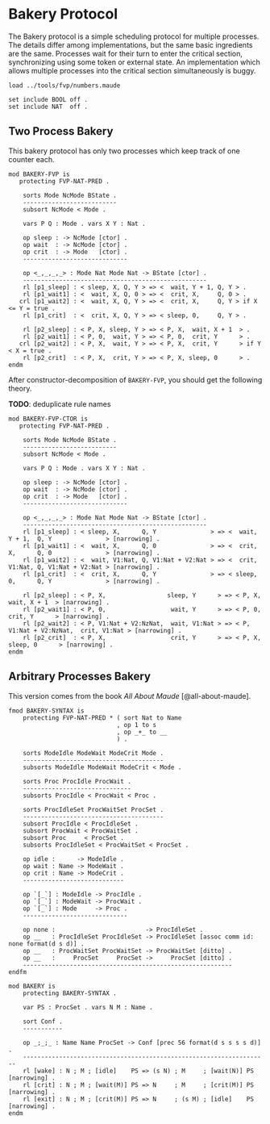 Bakery Protocol
===============

The Bakery protocol is a simple scheduling protocol for multiple processes.
The details differ among implementations, but the same basic ingredients are the same.
Processes wait for their turn to enter the critical section, synchronizing using some token or external state.
An implementation which allows multiple processes into the critical section simultaneously is buggy.

```maude
load ../tools/fvp/numbers.maude

set include BOOL off .
set include NAT  off .
```

Two Process Bakery
------------------

This bakery protocol has only two processes which keep track of one counter each.

```maude
mod BAKERY-FVP is
   protecting FVP-NAT-PRED .

    sorts Mode NcMode BState .
    --------------------------
    subsort NcMode < Mode .

    vars P Q : Mode . vars X Y : Nat .

    op sleep : -> NcMode [ctor] .
    op wait  : -> NcMode [ctor] .
    op crit  : -> Mode   [ctor] .
    -----------------------------

    op <_,_,_,_> : Mode Nat Mode Nat -> BState [ctor] .
    ---------------------------------------------------
    rl [p1_sleep] : < sleep, X, Q, Y > => <  wait, Y + 1, Q, Y > .
    rl [p1_wait1] : <  wait, X, Q, 0 > => <  crit, X,     Q, 0 > .
   crl [p1_wait2] : <  wait, X, Q, Y > => <  crit, X,     Q, Y > if X <= Y = true .
    rl [p1_crit]  : <  crit, X, Q, Y > => < sleep, 0,     Q, Y > .

    rl [p2_sleep] : < P, X, sleep, Y > => < P, X,  wait, X + 1  > .
    rl [p2_wait1] : < P, 0,  wait, Y > => < P, 0,  crit, Y      > .
   crl [p2_wait2] : < P, X,  wait, Y > => < P, X,  crit, Y      > if Y < X = true .
    rl [p2_crit]  : < P, X,  crit, Y > => < P, X, sleep, 0      > .
endm
```

After constructor-decomposition of `BAKERY-FVP`, you should get the following theory.

**TODO**: deduplicate rule names

```maude
mod BAKERY-FVP-CTOR is
   protecting FVP-NAT-PRED .

    sorts Mode NcMode BState .
    --------------------------
    subsort NcMode < Mode .

    vars P Q : Mode . vars X Y : Nat .

    op sleep : -> NcMode [ctor] .
    op wait  : -> NcMode [ctor] .
    op crit  : -> Mode   [ctor] .
    -----------------------------

    op <_,_,_,_> : Mode Nat Mode Nat -> BState [ctor] .
    ---------------------------------------------------
    rl [p1_sleep] : < sleep, X,      Q, Y               > => <  wait, Y + 1,  Q, Y               > [narrowing] .
    rl [p1_wait1] : <  wait, X,      Q, 0               > => <  crit, X,      Q, 0               > [narrowing] .
    rl [p1_wait2] : <  wait, V1:Nat, Q, V1:Nat + V2:Nat > => <  crit, V1:Nat, Q, V1:Nat + V2:Nat > [narrowing] .
    rl [p1_crit]  : <  crit, X,      Q, Y               > => < sleep, 0,      Q, Y               > [narrowing] .

    rl [p2_sleep] : < P, X,                 sleep, Y      > => < P, X,                  wait, X + 1  > [narrowing] .
    rl [p2_wait1] : < P, 0,                  wait, Y      > => < P, 0,                  crit, Y      > [narrowing] .
    rl [p2_wait2] : < P, V1:Nat + V2:NzNat,  wait, V1:Nat > => < P, V1:Nat + V2:NzNat,  crit, V1:Nat > [narrowing] .
    rl [p2_crit]  : < P, X,                  crit, Y      > => < P, X,                 sleep, 0      > [narrowing] .
endm
```

Arbitrary Processes Bakery
--------------------------

This version comes from the book *All About Maude* [@all-about-maude].

```maude
fmod BAKERY-SYNTAX is
    protecting FVP-NAT-PRED * ( sort Nat to Name
                              , op 1 to s
                              , op _+_ to __
                              ) .

    sorts ModeIdle ModeWait ModeCrit Mode .
    ---------------------------------------
    subsorts ModeIdle ModeWait ModeCrit < Mode .

    sorts Proc ProcIdle ProcWait .
    ------------------------------
    subsorts ProcIdle < ProcWait < Proc .

    sorts ProcIdleSet ProcWaitSet ProcSet .
    ---------------------------------------
    subsort ProcIdle < ProcIdleSet .
    subsort ProcWait < ProcWaitSet .
    subsort Proc     < ProcSet .
    subsorts ProcIdleSet < ProcWaitSet < ProcSet .

    op idle :      -> ModeIdle .
    op wait : Name -> ModeWait .
    op crit : Name -> ModeCrit .
    ----------------------------

    op `[_`] : ModeIdle -> ProcIdle .
    op `[_`] : ModeWait -> ProcWait .
    op `[_`] : Mode     -> Proc .
    -----------------------------

    op none :                         -> ProcIdleSet .
    op __   : ProcIdleSet ProcIdleSet -> ProcIdleSet [assoc comm id: none format(d s d)] .
    op __   : ProcWaitSet ProcWaitSet -> ProcWaitSet [ditto] .
    op __   :     ProcSet     ProcSet ->     ProcSet [ditto] .
    ----------------------------------------------------------
endfm

mod BAKERY is
    protecting BAKERY-SYNTAX .

    var PS : ProcSet . vars N M : Name .

    sort Conf .
    -----------

    op _;_;_ : Name Name ProcSet -> Conf [prec 56 format(d s s s s d)] .
    --------------------------------------------------------------------
    rl [wake] : N ; M ; [idle]    PS => (s N) ; M     ; [wait(N)] PS [narrowing] .
    rl [crit] : N ; M ; [wait(M)] PS => N     ; M     ; [crit(M)] PS [narrowing] .
    rl [exit] : N ; M ; [crit(M)] PS => N     ; (s M) ; [idle]    PS [narrowing] .
endm
```
